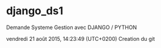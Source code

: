# django_ds1
Demande Systeme Gestion avec DJANGO / PYTHON

vendredi 21 août 2015, 14:23:49 (UTC+0200)
Creation du git 

